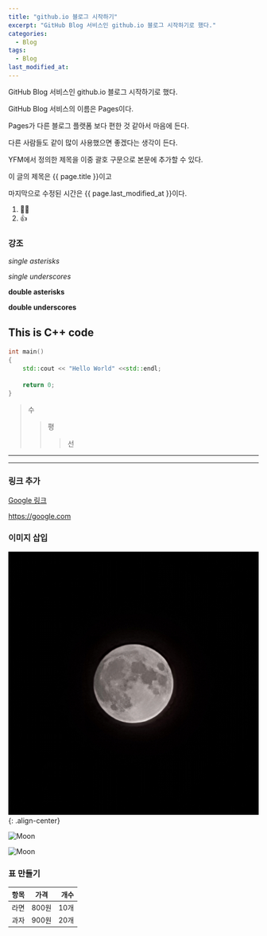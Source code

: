 ```yaml
---
title: "github.io 블로그 시작하기"
excerpt: "GitHub Blog 서비스인 github.io 블로그 시작하기로 했다."
categories:
  - Blog
tags:
  - Blog
last_modified_at: 
---
```


GitHub Blog 서비스인 github.io 블로그 시작하기로 했다.

GitHub Blog 서비스의 이름은 Pages이다.



Pages가 다른 블로그 플랫폼 보다 편한 것 같아서 마음에 든다.

다른 사람들도 같이 많이 사용했으면 좋겠다는 생각이 든다.  



YFM에서 정의한 제목을 이중 괄호 구문으로 본문에 추가할 수 있다.

이 글의 제목은 {{ page.title }}이고

마지막으로 수정된 시간은 {{ page.last_modified_at }}이다.



1. 🐱‍🐉
2. 👍



### 강조

*single asterisks*

_single underscores_

**double asterisks**

__double underscores__



## This is C++ code

```cpp
int main()
{
    std::cout << "Hello World" <<std::endl;
    
    return 0;
}
```

> 수
>
> > 평
> >
> > > 선

***

***

### 링크 추가

[Google 링크](https://google.com)

<https://google.com>



### 이미지 삽입 

![달 사진](https://github.com/hayoonleeMe/hayoonleeMe.github.io/blob/main/assets/moon.jpg "달 사진"){: .align-center}

<img src="C:\Users\LeeHaYoon\Desktop\hayoonleeMe.github.io\assets\images\moon.jpg" width="450px" height="300px" title="px(픽셀) 크기 설정" alt="Moon"></img><br/>

<img src="C:\Users\LeeHaYoon\Desktop\hayoonleeMe.github.io\assets\images\moon.jpg" width="40%" height="30%" title="%(비율) 크기 설정" alt="Moon"></img><br/>



### 표 만들기

| 항목 | 가격  | 개수 |
| :--- | :---: | ---: |
| 라면 | 800원 | 10개 |
| 과자 | 900원 | 20개 |







